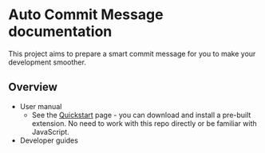 # Auto Commit Message documentation

This project aims to prepare a smart commit message for you to make your development smoother.


## Overview

- User manual
    - See the [Quickstart](quickstart.md) page - you can download and install a pre-built extension. No need to work with this repo directly or be familiar with JavaScript.
- Developer guides


<!--

The docs are split into two features:

- [Extension](extension.md)
- [Terminal hook](terminal-hook.md)

Part ideas:

- A shell script in a repo
- References a concatenated JS script from this repo (just the text handling and not the full extension), which is in a bin directory.

-->
